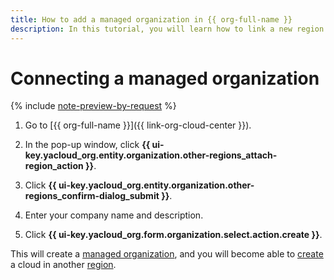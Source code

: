 ```yaml
---
title: How to add a managed organization in {{ org-full-name }}
description: In this tutorial, you will learn how to link a new region to your organization.
---
```


# Connecting a managed organization

{% include [note-preview-by-request](../../_includes/note-preview-by-request.md) %}

1. Go to [{{ org-full-name }}]({{ link-org-cloud-center }}).

1. In the pop-up window, click **{{ ui-key.yacloud_org.entity.organization.other-regions_attach-region_action }}**.

1. Click **{{ ui-key.yacloud_org.entity.organization.other-regions_confirm-dialog_submit }}**.

1. Enter your company name and description.

1. Click **{{ ui-key.yacloud_org.form.organization.select.action.create }}**.

This will create a [managed organization](../concepts/controlled-org.md), and you will become able to [create](../../resource-manager/operations/cloud/create-in-another-region.md) a cloud in another [region](../../overview/concepts/region.md).
